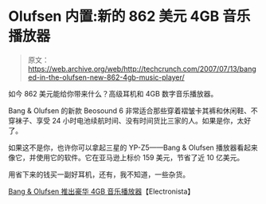 # Olufsen 内置:新的 862 美元 4GB 音乐播放器

> 原文：<https://web.archive.org/web/http://techcrunch.com/2007/07/13/banged-in-the-olufsen-new-862-4gb-music-player/>

如今 862 美元能给你带来什么？高级耳机和 4GB 数字音乐播放器。

Bang & Olufsen 的新款 Beosound 6 非常适合那些穿着褶皱卡其裤和休闲鞋、不穿袜子、享受 24 小时电池续航时间、没有时间货比三家的人。如果是你，太好了。

如果这不是你，也许你可以拿起三星的 YP-Z5——Bang & Olufsen 播放器看起来像它，并使用它的软件。它在亚马逊上标价 159 美元，节省了近 10 亿美元。

用省下来的钱买一副好耳机，还有，我不知道，一些杂货。

[Bang & Olufsen 推出豪华 4GB 音乐播放器](https://web.archive.org/web/20151107183648/http://www.electronista.com/articles/07/07/13/b.and.o.beosound.6/)【Electronista】